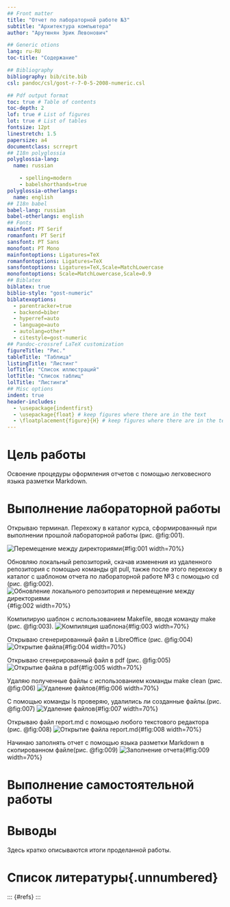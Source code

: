 ```yaml
---
## Front matter
title: "Отчет по лабораторной работе №3"
subtitle: "Архитектура компьютера"
author: "Арутюнян Эрик Левонович"

## Generic otions
lang: ru-RU
toc-title: "Содержание"

## Bibliography
bibliography: bib/cite.bib
csl: pandoc/csl/gost-r-7-0-5-2008-numeric.csl

## Pdf output format
toc: true # Table of contents
toc-depth: 2
lof: true # List of figures
lot: true # List of tables
fontsize: 12pt
linestretch: 1.5
papersize: a4
documentclass: scrreprt
## I18n polyglossia
polyglossia-lang:
  name: russian

	- spelling=modern
	- babelshorthands=true
polyglossia-otherlangs:
  name: english
## I18n babel
babel-lang: russian
babel-otherlangs: english
## Fonts
mainfont: PT Serif
romanfont: PT Serif
sansfont: PT Sans
monofont: PT Mono
mainfontoptions: Ligatures=TeX
romanfontoptions: Ligatures=TeX
sansfontoptions: Ligatures=TeX,Scale=MatchLowercase
monofontoptions: Scale=MatchLowercase,Scale=0.9
## Biblatex
biblatex: true
biblio-style: "gost-numeric"
biblatexoptions:
  - parentracker=true
  - backend=biber
  - hyperref=auto
  - language=auto
  - autolang=other*
  - citestyle=gost-numeric
## Pandoc-crossref LaTeX customization
figureTitle: "Рис."
tableTitle: "Таблица"
listingTitle: "Листинг"
lofTitle: "Список иллюстраций"
lotTitle: "Список таблиц"
lolTitle: "Листинги"
## Misc options
indent: true
header-includes:
  - \usepackage{indentfirst}
  - \usepackage{float} # keep figures where there are in the text
  - \floatplacement{figure}{H} # keep figures where there are in the text
---
```


# Цель работы

Освоение процедуры оформления отчетов с помощью легковесного языка разметки Markdown.





# Выполнение лабораторной работы
Открываю терминал. Перехожу в каталог курса, сформированный при выполнении прошлой лабораторной работы  (рис. @fig:001).

![Перемещение между директориями](/image/снимок1.png){#fig:001 width=70%}

Обновляю локальный репозиторий, скачав изменения из удаленного репозитория с помощью команды git pull, также после этого перехожу в каталог с шаблоном отчета по лабораторной работе №3 с помощью cd (рис. @fig:002).
![Обновление локального репозитория и перемещение между директориями](/image/2.png){#fig:002 width=70%}

Компилирую шаблон с использованием Makefile, вводя команду make (рис. @fig:003).
![Компиляция шаблона](/image/3.png){#fig:003 width=70%}

Открываю сгенерированный файл в LibreOffice (рис. @fig:004)
![Открытие файла](/image/4.png){#fig:004 width=70%}

Открываю сгенерированный файл в pdf (рис. @fig:005)
![Открытие файла в pdf](/image/5.png){#fig:005 width=70%}

Удаляю полученные файлы с использованием команды make clean (рис. @fig:006)
![Удаление файлов](/image/6.png){#fig:006 width=70%}

С помощью команды ls проверяю, удалились ли созданные файлы.(рис. @fig:007)
![Удаление файлов ](/image/7.png){#fig:007 width=70%}

Открываю файл report.md с помощью любого текстового редактора (рис. @fig:008)
![Открытие файла report.md ](/image/8.png){#fig:008 width=70%}

Начинаю заполнять отчет с помощью языка разметки Markdown в скопированном файле(рис. @fig:009)
![Заполнение отчета ](/image/9.png){#fig:009 width=70%}
 
 
# Выполнение самостоятельной работы 

# Выводы

Здесь кратко описываются итоги проделанной работы.

# Список литературы{.unnumbered}

::: {#refs}
:::
